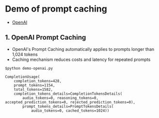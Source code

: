 # Demo of prompt caching
* [OpenAI](https://platform.openai.com/docs/guides/prompt-caching)

## 1. OpenAI Prompt Caching
* OpenAI's Prompt Caching automatically applies to prompts longer than 1,024 tokens
* Caching mechanism reduces costs and latency for repeated prompts

```
$python demo-openai.py

CompletionUsage(
    completion_tokens=428, 
    prompt_tokens=1154, 
    total_tokens=1582, 
    completion_tokens_details=CompletionTokensDetails(
        audio_tokens=0, reasoning_tokens=0, accepted_prediction_tokens=0, rejected_prediction_tokens=0), 
        prompt_tokens_details=PromptTokensDetails(
            audio_tokens=0, cached_tokens=1024))
```